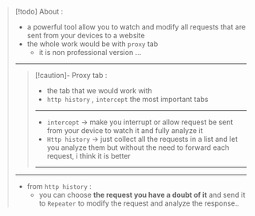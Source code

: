 
>[!todo] About :
>- a powerful tool allow you to watch and modify all requests that are sent from your devices to a website
>- the whole work would be with `proxy` tab
>	- it is non professional version ...
>---
>>[!caution]- Proxy tab :
>>- the tab that we would work with
>>- `http history` , `intercept` the most important tabs
>>---
>>- `intercept` -> make you interrupt or allow request be sent from your device to watch it and fully analyze it
>>- `Http history` -> just collect all the requests in a list and let you analyze them but without the need to forward each request, i think it is better
>>---
>---
>- from `http history` :
>	- you can choose **the request you have a doubt of it** and send it to `Repeater` to modify the request and analyze the response..


